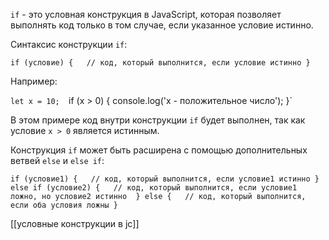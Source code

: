 `if` - это условная конструкция в JavaScript, которая позволяет выполнять код только в том случае, если указанное условие истинно.

Синтаксис конструкции `if`:

`if (условие) {   // код, который выполнится, если условие истинно }`

Например:

`let x = 10; 
`if (x > 0) {   console.log('x - положительное число'); }`

В этом примере код внутри конструкции `if` будет выполнен, так как условие `x > 0` является истинным.

Конструкция `if` может быть расширена с помощью дополнительных ветвей `else` и `else if`:

`if (условие1) {   // код, который выполнится, если условие1 истинно } else if (условие2) {   // код, который выполнится, если условие1 ложно, но условие2 истинно 
} else {   // код, который выполнится, если оба условия ложны }`



[[условные конструкции в jc]]